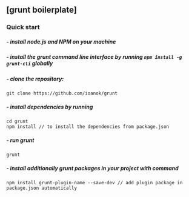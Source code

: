 ## [grunt boilerplate]

### Quick start

##### - install node.js and NPM on your machine
##### - install the grunt command line interface by running `npm install -g grunt-cli` globally
##### - clone the repository:    
```
git clone https://github.com/ioanok/grunt
```
##### - install dependencies by running 
```
cd grunt
npm install // to install the dependencies from package.json
``` 
##### - run grunt
```
grunt 
```
##### - install additionally grunt packages in your project with command 
```
npm install grunt-plugin-name --save-dev // add plugin package in package.json automatically
```    